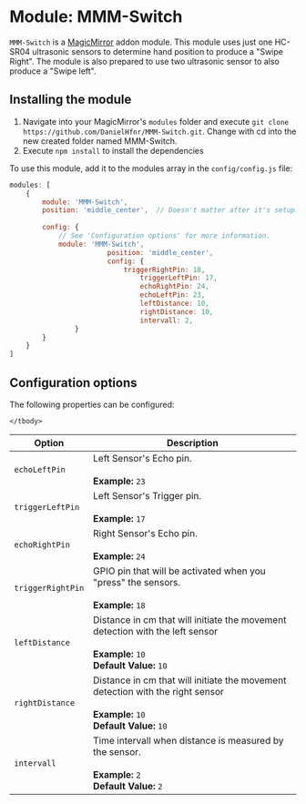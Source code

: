# Module: MMM-Switch


`MMM-Switch` is a <a href="https://github.com/MichMich/MagicMirror">MagicMirror</a> addon module.
This module uses just one HC-SR04 ultrasonic sensors to determine hand position to produce a "Swipe Right".
The module is also prepared to use two ultrasonic sensor to also produce a "Swipe left".

## Installing the module
1. Navigate into your MagicMirror's `modules` folder and execute `git clone https://github.com/DanielHfnr/MMM-Switch.git`.  Change with cd into the new created folder named MMM-Switch.
2. Execute `npm install` to install the dependencies


To use this module, add it to the modules array in the `config/config.js` file:
````javascript
modules: [
	{
		module: 'MMM-Switch',
		position: 'middle_center',	// Doesn't matter after it's setup.  It should be blank.
									
		config: {
			// See 'Configuration options' for more information.
			module: 'MMM-Switch',
                        position: 'middle_center',
                        config: {
                        	triggerRightPin: 18,
                                triggerLeftPin: 17,
                                echoRightPin: 24,
                                echoLeftPin: 23,
                                leftDistance: 10,
                                rightDistance: 10,
                                intervall: 2,
				}	
		}
	}
]
````

## Configuration options

The following properties can be configured:


<table width="100%">
	<!-- why, markdown... -->
	<thead>
		<tr>
			<th>Option</th>
			<th width="100%">Description</th>
		</tr>
	<thead>
	<tbody>
		<tr>
			<td><code>echoLeftPin</code></td>
			<td>Left Sensor's Echo pin.<br>
				<br><b>Example:</b> <code>23</code>
			</td>
		</tr>
		<tr>
			<td><code>triggerLeftPin</code></td>
			<td>Left Sensor's Trigger pin.<br>
				<br><b>Example:</b> <code>17</code
			</td>
		</tr>
		<tr>
			<td><code>echoRightPin</code></td>
			<td>Right Sensor's Echo pin.<br>
				<br><b>Example:</b> <code>24</code>
			</td>
		</tr>
		<tr>
			<td><code>triggerRightPin</code></td>
			<td>GPIO pin that will be activated when you "press" the sensors.<br>
				<br><b>Example:</b> <code>18</code>
			</td>
		</tr>
		<tr>
			<td><code>leftDistance</code></td>
			<td>Distance in cm that will initiate the movement detection with the left sensor<br>
				<br><b>Example:</b> <code>10</code>
				<br><b>Default Value:</b> <code>10</code>
			</td>
		</tr>
		<tr>
			<td><code>rightDistance</code></td>
			<td>Distance in cm that will initiate the movement detection with the right sensor<br>
				<br><b>Example:</b> <code>10</code>
				<br><b>Default Value:</b> <code>10</code>
			</td>
		</tr>
		<tr>
                        <td><code>intervall</code></td>
                        <td>Time intervall when distance is measured by the sensor.<br>
                                <br><b>Example:</b> <code>2</code>
                                <br><b>Default Value:</b> <code>2</code>
                        </td>
                </tr>

	</tbody>
</table>
